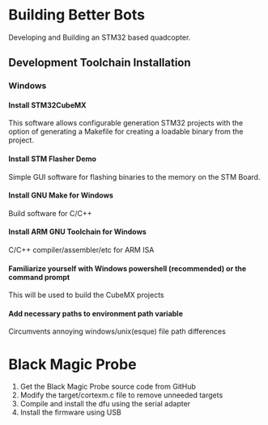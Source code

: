 # Building Better Bots
Developing and Building an STM32 based quadcopter.

## Development Toolchain Installation

### Windows
#### Install STM32CubeMX
This software allows configurable generation STM32 projects with the option of generating a Makefile for creating a loadable binary from the project.
#### Install STM Flasher Demo
Simple GUI software for flashing binaries to the memory on the STM Board.
#### Install GNU Make for Windows
Build software for C/C++
#### Install ARM GNU Toolchain for Windows
C/C++ compiler/assembler/etc for ARM ISA
#### Familiarize yourself with Windows powershell (recommended) or the command prompt
This will be used to build the CubeMX projects
#### Add necessary paths to environment path variable
Circumvents annoying windows/unix(esque) file path differences

# Black Magic Probe

1. Get the Black Magic Probe source code from GitHub
2. Modify the target/cortexm.c file to remove unneeded targets
3. Compile and install the dfu using the serial adapter
4. Install the firmware using USB
